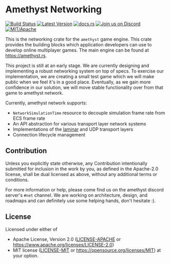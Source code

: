 # Amethyst Networking

[![Build Status][s2]][l2] [![Latest Version][s1]][l1] [![docs.rs][s4]][l4] [![Join us on Discord][s5]][l5] [![MIT/Apache][s3]][l3]

This is the networking crate for the `amethyst` game engine. This crate provides the building blocks which
application developers can use to develop online multiplayer games. The main engine can be found at https://amethyst.rs.

This project is still at an early stage. We are currently designing and implementing a robust networking system on
top of specs. To exercise our implementation, we are creating a small test game which we will make public when we feel
it's in a good place. Eventually, as we gain more confidence in our solution, we will move stable functionality over
from that game to amethyst network.

Currently, amethyst network supports:

- `NetworkSimulationTime` resource to decouple simulation frame rate from ECS frame rate
- An API abstraction for various transport layer network systems
- Implementations of the [laminar](https://github.com/amethyst/laminar) and UDP transport layers
- Connection lifecycle management

## Contribution

Unless you explicitly state otherwise, any Contribution intentionally submitted for inclusion in the work by you, as
defined in the Apache-2.0 license, shall be dual licensed as above, without any additional terms or conditions.

For more information or help, please come find us on the amethyst discord server's `#net` channel. We are working on
architecture, design, and roadmaps and can definitely use some helping hands, don't hesitate :).

## License

Licensed under either of

- Apache License, Version 2.0 ([LICENSE-APACHE](docs/LICENSE-APACHE) or https://www.apache.org/licenses/LICENSE-2.0)
- MIT license ([LICENSE-MIT](docs/LICENSE-MIT) or https://opensource.org/licenses/MIT)
  at your option.

[l1]: https://crates.io/crates/amethyst_network
[l2]: https://jenkins.amethyst-engine.org/job/laminar/job/master/badge/icon
[l3]: docs/LICENSE-MIT
[l4]: https://docs.rs/amethyst_network/
[l5]: https://discord.gg/GnP5Whs
[s1]: https://img.shields.io/crates/v/amethyst_network.svg
[s2]: https://jenkins.amethyst-engine.org/buildStatus/icon?job=amethyst%2Fmaster
[s3]: https://img.shields.io/badge/license-MIT%2FApache-blue.svg
[s4]: https://docs.rs/amethyst_network/badge.svg
[s5]: https://img.shields.io/discord/425678876929163284.svg?logo=discord
